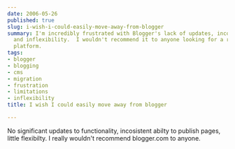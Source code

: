```yaml
---
date: 2006-05-26
published: true
slug: i-wish-i-could-easily-move-away-from-blogger
summary: I'm incredibly frustrated with Blogger's lack of updates, inconsistent publishing,
  and inflexibility.  I wouldn't recommend it to anyone looking for a reliable blogging
  platform.
tags:
- blogger
- blogging
- cms
- migration
- frustration
- limitations
- inflexibility
title: I wish I could easily move away from blogger

---
```

No significant updates to functionality, incosistent abilty to publish pages, little flexibilty.  I really wouldn't recommend blogger.com to anyone.<img class="posterous_download_image" src="https://blogger.googleusercontent.com/tracker/8109338-114867984672737631?l=www.kinlan.co.uk%2Findex.html" height="1" alt="" width="1" />

